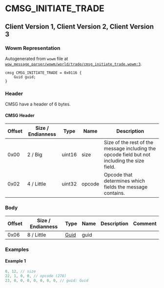 # CMSG_INITIATE_TRADE

## Client Version 1, Client Version 2, Client Version 3

### Wowm Representation

Autogenerated from `wowm` file at [`wow_message_parser/wowm/world/trade/cmsg_initiate_trade.wowm:3`](https://github.com/gtker/wow_messages/tree/main/wow_message_parser/wowm/world/trade/cmsg_initiate_trade.wowm#L3).
```rust,ignore
cmsg CMSG_INITIATE_TRADE = 0x0116 {
    Guid guid;
}
```
### Header

CMSG have a header of 6 bytes.

#### CMSG Header

| Offset | Size / Endianness | Type   | Name   | Description |
| ------ | ----------------- | ------ | ------ | ----------- |
| 0x00   | 2 / Big           | uint16 | size   | Size of the rest of the message including the opcode field but not including the size field.|
| 0x02   | 4 / Little        | uint32 | opcode | Opcode that determines which fields the message contains.|

### Body

| Offset | Size / Endianness | Type | Name | Description | Comment |
| ------ | ----------------- | ---- | ---- | ----------- | ------- |
| 0x06 | 8 / Little | [Guid](../types/packed-guid.md) | guid |  |  |

### Examples

#### Example 1

```c
0, 12, // size
22, 1, 0, 0, // opcode (278)
23, 0, 0, 0, 0, 0, 0, 0, // guid: Guid
```
